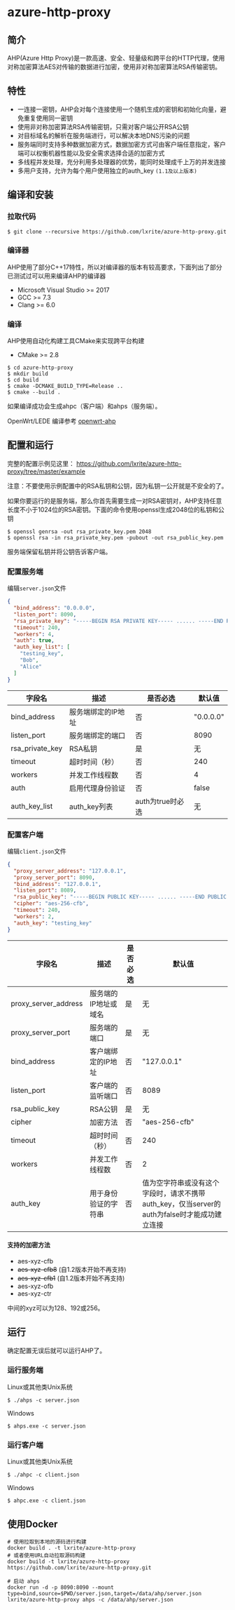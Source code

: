 # azure-http-proxy

## 简介

AHP(Azure Http Proxy)是一款高速、安全、轻量级和跨平台的HTTP代理，使用对称加密算法AES对传输的数据进行加密，使用非对称加密算法RSA传输密钥。

## 特性
 - 一连接一密钥，AHP会对每个连接使用一个随机生成的密钥和初始化向量，避免重复使用同一密钥
 - 使用非对称加密算法RSA传输密钥，只需对客户端公开RSA公钥
 - 对目标域名的解析在服务端进行，可以解决本地DNS污染的问题
 - 服务端同时支持多种数据加密方式，数据加密方式可由客户端任意指定，客户端可以权衡机器性能以及安全需求选择合适的加密方式
 - 多线程并发处理，充分利用多处理器的优势，能同时处理成千上万的并发连接
 - 多用户支持，允许为每个用户使用独立的auth_key `(1.1及以上版本)`

## 编译和安装

### 拉取代码
``` shell
$ git clone --recursive https://github.com/lxrite/azure-http-proxy.git
```

### 编译器

AHP使用了部分C++17特性，所以对编译器的版本有较高要求，下面列出了部分已测试过可以用来编译AHP的编译器

 - Microsoft Visual Studio >= 2017
 - GCC >= 7.3
 - Clang >= 6.0

### 编译
AHP使用自动化构建工具CMake来实现跨平台构建

 - CMake >= 2.8

```shell
$ cd azure-http-proxy
$ mkdir build
$ cd build
$ cmake -DCMAKE_BUILD_TYPE=Release ..
$ cmake --build .
```

如果编译成功会生成ahpc（客户端）和ahps（服务端）。

OpenWrt/LEDE 编译参考 [openwrt-ahp](https://github.com/lxrite/openwrt-ahp)

## 配置和运行

完整的配置示例见这里： https://github.com/lxrite/azure-http-proxy/tree/master/example

注意：不要使用示例配置中的RSA私钥和公钥，因为私钥一公开就是不安全的了。

如果你要运行的是服务端，那么你首先需要生成一对RSA密钥对，AHP支持任意长度不小于1024位的RSA密钥。下面的命令使用openssl生成2048位的私钥和公钥
```shell
$ openssl genrsa -out rsa_private_key.pem 2048
$ openssl rsa -in rsa_private_key.pem -pubout -out rsa_public_key.pem
```

服务端保留私钥并将公钥告诉客户端。

### 配置服务端 

编辑`server.json`文件
```json
{
  "bind_address": "0.0.0.0",
  "listen_port": 8090,
  "rsa_private_key": "-----BEGIN RSA PRIVATE KEY----- ...... -----END RSA PRIVATE KEY-----",
  "timeout": 240,
  "workers": 4,
  "auth": true,
  "auth_key_list": [
    "testing_key",
    "Bob",
    "Alice"
  ]
}
```

字段名          | 描述               | 是否必选         | 默认值    |
----------------|--------------------|------------------|-----------|
bind_address    | 服务端绑定的IP地址 | 否               | "0.0.0.0" |
listen_port     | 服务端绑定的端口   | 否               | 8090      |
rsa_private_key | RSA私钥          | 是               | 无        |
timeout         | 超时时间（秒）     | 否               | 240       |
workers         | 并发工作线程数     | 否               | 4         |
auth            | 启用代理身份验证   | 否               | false     |
auth_key_list   | auth_key列表     | auth为true时必选  | 无        |

### 配置客户端

编辑`client.json`文件
```json
{
  "proxy_server_address": "127.0.0.1",
  "proxy_server_port": 8090,
  "bind_address": "127.0.0.1",
  "listen_port": 8089,
  "rsa_public_key": "-----BEGIN PUBLIC KEY----- ...... -----END PUBLIC KEY-----",
  "cipher": "aes-256-cfb",
  "timeout": 240,
  "workers": 2,
  "auth_key": "testing_key"
}
```

字段名               | 描述                 | 是否必选         | 默认值        |
---------------------|----------------------|------------------|---------------|
proxy_server_address | 服务端的IP地址或域名 | 是               | 无            |
proxy_server_port    | 服务端的端口         | 是               | 无            |
bind_address         | 客户端绑定的IP地址   | 否               | "127.0.0.1"   |
listen_port          | 客户端的监听端口     | 否               | 8089          |
rsa_public_key       | RSA公钥              | 是               | 无            |
cipher               | 加密方法             | 否               | "aes-256-cfb" |
timeout              | 超时时间（秒）       | 否               | 240           |
workers              | 并发工作线程数       | 否               | 2             |
auth_key             | 用于身份验证的字符串  | 否               | 值为空字符串或没有这个字段时，请求不携带auth_key，仅当server的auth为false时才能成功建立连接|

#### 支持的加密方法

 - aes-xyz-cfb
 - <del>aes-xyz-cfb8</del> (自1.2版本开始不再支持)
 - <del>aes-xyz-cfb1</del> (自1.2版本开始不再支持)
 - aes-xyz-ofb
 - aes-xyz-ctr

中间的xyz可以为128、192或256。

## 运行

确定配置无误后就可以运行AHP了。

### 运行服务端

Linux或其他类Unix系统
```shell
$ ./ahps -c server.json
```

Windows
```shell
$ ahps.exe -c server.json
``` 

### 运行客户端

Linux或其他类Unix系统
```shell
$ ./ahpc -c client.json
```

Windows
```shell
$ ahpc.exe -c client.json
```

## 使用Docker
```shell
# 使用拉取到本地的源码进行构建
docker build . -t lxrite/azure-http-proxy
# 或者使用URL自动拉取源码构建
docker build -t lxrite/azure-http-proxy https://github.com/lxrite/azure-http-proxy.git

# 启动 ahps
docker run -d -p 8090:8090 --mount type=bind,source=$PWD/server.json,target=/data/ahp/server.json lxrite/azure-http-proxy ahps -c /data/ahp/server.json
```
